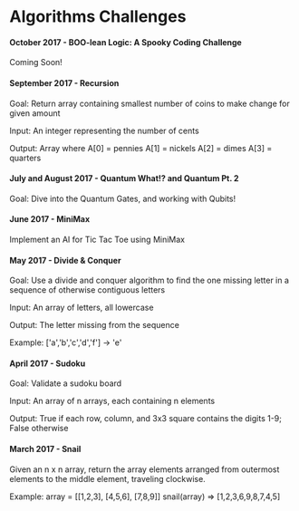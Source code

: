 # Algorithms Challenges
#### October 2017 - BOO-lean Logic: A Spooky Coding Challenge
Coming Soon!

#### September 2017 - Recursion
Goal: Return array containing smallest number of coins to make change for given amount

Input: An integer representing the number of cents

Output: Array where 
A[0] = pennies
A[1] = nickels
A[2] = dimes
A[3] = quarters

#### July and August 2017 - Quantum What!? and Quantum Pt. 2
Goal: Dive into the Quantum Gates, and working with Qubits!

#### June 2017 - MiniMax
Implement an AI for Tic Tac Toe using MiniMax

#### May 2017 - Divide & Conquer
Goal: Use a divide and conquer algorithm to find the one missing letter in a sequence of otherwise contiguous letters

Input: An array of letters, all lowercase

Output: The letter missing from the sequence

Example: ['a','b','c','d','f'] -> 'e'
#### April 2017 - Sudoku
Goal: Validate a sudoku board

Input: An array of n arrays, each containing n elements

Output: True if each row, column, and 3x3 square contains the digits 1-9; False otherwise

#### March 2017 - Snail
Given an n x n array, return the array elements arranged from outermost elements to the middle element, traveling clockwise.

Example: array = [[1,2,3],
             [4,5,6],
             [7,8,9]]
             snail(array) => [1,2,3,6,9,8,7,4,5]
